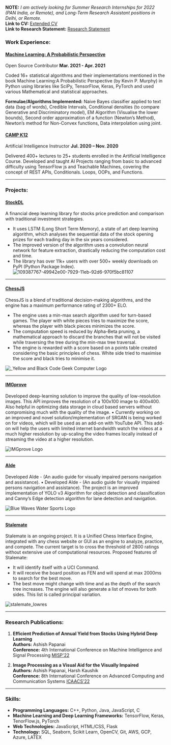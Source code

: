 **NOTE:** _I am actively looking for Summer Research Internships for 2022 (PAN India, or Remote), and Long-Term Research Assistant positions in Delhi, or Remote. <br>_
**Link to CV:** [Extended CV](https://bit.ly/AshishPapanaiCV)<br>
**Link to Research Statement:** [Research Statement](https://bit.ly/Ashish_Papanai_Research)


### Work Experience: 

#### [Machine Learning: A Probabilistic Perspective](https://github.com/probml/pyprobml/pulls?q=is%3Apr+is%3Aclosed+author%3Aashishpapanai)
Open Source Contributor **Mar. 2021 - Apr. 2021**


Coded 16+ statistical algorithms and their implementations mentioned in the book Machine Learning:A Probabilistic Perspective (by Kevin P. Murphy) in Python using libraries like SciPy, TensorFlow, Keras, PyTorch and used various Mathematical and statistical approaches.

**Formulae/Algorithms Implemented:** Naive Bayes classifier applied to text data (bag of words), Credible Intervals, Conditional densities (to compare Generative and Discriminatory model), EM Algorithm (Visualise the lower bounds), Second order approximation of a function (Newton’s Method), Newton’s method for Non-Convex functions, Data interpolation using joint. 

#### [CAMP K12](https://campk12.com/)

Artificial Intelligence Instructor **Jul. 2020 – Nov. 2020**


Delivered 400+ lectures to 25+ students enrolled in the Artificial Intelligence Course. Developed and taught AI Projects ranging from basic to advanced difficulty using TensorFlow js and Teachable Machines, covering the concept of REST APIs, Conditionals. Loops, OOPs, and Functions.

---

### Projects: 

#### [StockDL](/https://ashishpapanai.github.io/stockDL/)
A financial deep learning library for stocks price prediction and comparison with traditional investment
strategies.
- It uses LSTM (Long Short Term Memory), a state of art deep learning algorithm, which analyses the sequential data of the stock opening prizes for each trading day in the six years considered.
- The improved version of the algorithm uses a convolution neural network for feature extraction, drastically reducing the computation cost and time.
- The library has over 11k+ users with over 500+ weekly downloads on PyPI (Python Package Index).
![109387767-49942e00-7929-11eb-92d6-970f5bc81107](https://user-images.githubusercontent.com/52123364/151507065-caf2236b-1e8e-47d8-9708-1b08c0d12c47.png)


---
#### [ChessJS](https://ashishpapanai.github.io/chessJS/)
ChessJS is a blend of traditional decision-making algorithms, and the engine has a maximum performance
rating of 2300+ ELO.
- The engine uses a min-max search algorithm used for turn-based games. The player with white pieces tries to maximize the score, whereas the player with black pieces minimizes the score.
- The computation speed is reduced by Alpha-Beta pruning, a mathematical approach to discard the branches that will not be visited while traversing the tree during the min-max tree traversal.
- The engine is rewarded with a score based on a points table created considering the basic principles of chess. White side tried to maximise the score and black tries to minimise it.

![_Yellow and Black Code Geek Computer Logo](https://user-images.githubusercontent.com/52123364/151521738-8800584b-3072-4619-bbd7-5f60e144c43a.png)


---
#### [IMGprove](https://github.com/ashishpapanai/IMGprove)
Developed deep-learning solution to improve the quality of low-resolution images. This API improves the resolution of a 100x100 image to 400x400. Also helpful in optimizing data storage in cloud based servers without compromising much with the quality of the image.
• Currently working on an improved and novel solution/implementation of SRGAN is being worked on for videos, which will be used as an add-on with YouTube API. This add-on will help the users with limited internet bandwidth watch the videos at a much higher resolution by up-scaling the video frames locally instead of streaming the video at a higher resolution.

![IMGprove Logo](https://user-images.githubusercontent.com/52123364/151513234-ff66cab0-c0ba-44f0-9139-278d16be96bb.png)


---
#### [AIde](https://github.com/ashishpapanai/)
Developed AIde - (An audio guide for visually impaired persons navigation and assistance).
• Developed AIde - (An audio guide for visually impaired persons navigation and assistance). The
project is an improved implementation of YOLO v3 Algorithm for object detection and classification
and Canny’s Edge detection algorithm for lane detection and navigation.

![Blue Waves Water Sports Logo](https://user-images.githubusercontent.com/52123364/151519920-a62c45fe-ab97-4603-9322-d789641c1414.png)


---

#### [Stalemate](https://github.com/ashishpapanai/stalemate/)
Stalemate is an ongoing project. It is a Unified Chess Interface Engine, integrated with any chess website or GUI as an engine to analyze, practice, and compete. The current target is to cross the threshold of 2800 ratings without extensive use of computational resources.
Proposed features of Stalemate:
- It will identify itself with a UCI Command.
- It will receive the board position as FEN and will spend at max 2000ms to search for the best move.
- The best move might change with time and as the depth of the search tree increases. The engine will also generate a list of moves for both sides. This list is called principal variation.

![stalemate_lowres](https://user-images.githubusercontent.com/52123364/151520982-078e04fd-f08f-4ee4-ac80-efba5c515b33.png)

---
### Research Publications: 
1. **Efficient Prediction of Annual Yield from Stocks Using Hybrid Deep Learning** <br>
    **Authors:** Ashish Papanai <br>
    **Conference:**  4th International Conference on Machine Intelligence and Signal Processing [MISP'22](https://misp2022.nitrr.ac.in/)
    
2. **Image Processing as a Visual Aid for the Visually Impaired** <br>
    **Authors:** Ashish Papanai, Harsh Kaushik<br>
    **Conference:** 8th International Conference on Advanced Computing and Communication Systems [ICAACS'22](https://icaccs.sece.ac.in/)
    
---
### Skills:
- **Programming Languages:** C++, Python, Java, JavaScript, C
- **Machine Learning and Deep Learning Frameworks:** TensorFlow, Keras, TenorFlow.js, PyTorch
- **Web Technologies:** JavaScript, HTML/CSS, Flask
- **Technology:** SQL, Seaborn, Scikit Learn, OpenCV, Git, AWS, GCP, Azure, LATEX

